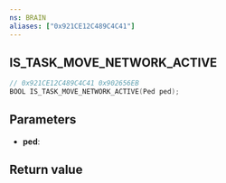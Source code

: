 ```yaml
---
ns: BRAIN
aliases: ["0x921CE12C489C4C41"]
---
```

## IS_TASK_MOVE_NETWORK_ACTIVE

```c
// 0x921CE12C489C4C41 0x902656EB
BOOL IS_TASK_MOVE_NETWORK_ACTIVE(Ped ped);
```

## Parameters
* **ped**:

## Return value
